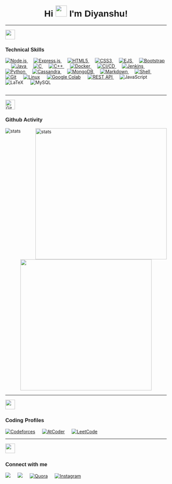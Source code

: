 <head>
    <link href="https://fonts.googleapis.com/css2?family=Google+Sans:wght@400;700&display=swap" rel="stylesheet">
</head>

<h1 align="center" style="font-family: 'Google Sans', sans-serif;">
    <b>Hi <img src="https://media.giphy.com/media/hvRJCLFzcasrR4ia7z/giphy.gif" width="35"> I'm Diyanshu!</b> 
</h1>

<hr>

<img src="https://media.giphy.com/media/ksE9feSa2b4V2GYwY4/giphy.gif" width="30px">
<h3 style="font-family: 'Google Sans', sans-serif;">Technical Skills </h3>

<p align="left"> 
  <a href="https://nodejs.org"><img alt="Node.js" src="https://img.shields.io/badge/Node.js-339933?style=for-the-badge&logo=node.js&logoColor=white"/>
  </a>
  &emsp;
  <a href="https://expressjs.com">
    <img alt="Express.js" src="https://img.shields.io/badge/Express.js-000000?style=for-the-badge&logo=express&logoColor=white"/>
  </a>
  &emsp;
  <a href="">
    <img alt="HTML5" src="https://img.shields.io/badge/HTML5-E34F26?style=for-the-badge&logo=html5&logoColor=white"/>
  </a>
  &emsp;
    <a href="">
    <img alt="CSS3" src="https://img.shields.io/badge/CSS3-1572B6?style=for-the-badge&logo=css3&logoColor=white"/>
  </a>
  &emsp;
  <a href="">
    <img alt="EJS" src="https://img.shields.io/badge/EJS-1999B9?style=for-the-badge"/>
  </a>
  &emsp;
  <a href="">
    <img alt="Bootstrap" src="https://img.shields.io/badge/Bootstrap-563D7C?style=for-the-badge&logo=bootstrap&logoColor=white"/>
  </a>
  &emsp;
  <a href="https://www.java.com/en/">
    <img alt="Java" src="https://img.shields.io/badge/Java-ED8B00?style=for-the-badge&logo=java&logoColor=white"/>
  </a>
  &emsp;
  <a href="">
    <img alt="C" src="https://img.shields.io/badge/C-00599C?style=for-the-badge&logo=c&logoColor=white"/>
  </a>
  &emsp;
  <a href="">
    <img alt="C++" src="https://img.shields.io/badge/C%2B%2B-00599C?style=for-the-badge&logo=c%2B%2B&logoColor=white"/>
  </a>
  &emsp;

  <a href="https://www.docker.com/get-started/">
    <img alt="Docker" src="https://img.shields.io/badge/Docker-2496ED?style=for-the-badge&logo=docker&logoColor=white"/>
</a>
&emsp;
<a href="#">
    <img alt="CI/CD" src="https://img.shields.io/badge/CI%2FCD-44CC11?style=for-the-badge"/>
</a>
&emsp;
<a href="https://www.jenkins.io/">
    <img alt="Jenkins" src="https://img.shields.io/badge/Jenkins-D24939?style=for-the-badge&logo=jenkins&logoColor=white"/>
</a>
&emsp;
<a href="https://python.org/">
    <img alt="Python" src="https://img.shields.io/badge/Python-FFD43B?style=for-the-badge&logo=python&logoColor=darkgreen"/>
  </a>
  &emsp;
<a href="https://cassandra.apache.org/_/index.html">
    <img alt="Cassandra" src="https://img.shields.io/badge/Cassandra-1287B1?style=for-the-badge&logo=apache%20cassandra&logoColor=white"/>
</a>
&emsp;
<a href="https://www.mongodb.com/">
    <img alt="MongoDB" src="https://img.shields.io/badge/MongoDB-47A248?style=for-the-badge&logo=mongodb&logoColor=white"/>
</a>
&emsp;
   <a href="" target="_blank"> 
    <img alt="Markdown" src="https://img.shields.io/badge/Markdown-000000?style=for-the-badge&logo=markdown&logoColor=white"/>
  </a>
  &emsp;
     <a href="" target="_blank"> 
    <img alt="Shell" src="https://img.shields.io/badge/Shell_Script-121011?style=for-the-badge&logo=gnu-bash&logoColor=white"/>
  </a>
  &emsp;
    <a href="#"><img alt="Git" src="https://img.shields.io/badge/Git-F05032?style=for-the-badge&logo=git&logoColor=white"></a>
  &emsp;
    <a href="#"><img alt="Linux" src="https://img.shields.io/badge/Linux-FCC624?style=for-the-badge&logo=linux&logoColor=black"></a>
  &emsp;
    <a href="#"><img alt="Google Colab" src="https://img.shields.io/badge/Colab-F9AB00?style=for-the-badge&logo=googlecolab&color=525252"></a>
  &emsp;
  <a href="">
    <img alt="REST API" src="https://img.shields.io/badge/REST%20API-FF5733?style=for-the-badge"/>
</a>
&emsp;
  <img alt='JavaScript' src='https://img.shields.io/badge/javascript-%23323330.svg?style=for-the-badge&logo=javascript&logoColor=%23F7DF1E'> 
  &emsp;
  <img alt='LaTeX' src='https://img.shields.io/badge/latex-%23008080.svg?style=for-the-badge&logo=latex&logoColor=white'> 
  &emsp;
  <img alt='MySQL' src='https://img.shields.io/badge/mysql-%2300f.svg?style=for-the-badge&logo=mysql&logoColor=white'><br>
  &emsp;

</p>

<hr>

<img align="center" src="https://media.giphy.com/media/iY8CRBdQXODJSCERIr/giphy.gif" height="30px" width="30px" alt="Git"/>&nbsp;
<h3 style="font-family: 'Google Sans', sans-serif;">Github Activity</h3>

<p><img align="left" src="https://github-readme-stats.vercel.app/api/top-langs?username=divyanshu-kushwaha&show_icons=true&locale=en&layout=compact&theme=chartreuse-dark&hide_border=true" alt="stats" /></p>
<p>&nbsp;<img align="right" src="https://github-readme-stats.vercel.app/api?username=divyanshu-kushwaha&show_icons=true&locale=en&theme=chartreuse-dark&hide_border=true" alt="stats" width="410" /></p>
<br><br><br><br> <br><br><br>
<p align="center">
    <img width="410" src="https://github-readme-streak-stats.herokuapp.com/?user=divyanshu-kushwaha&theme=chartreuse-dark&hide_border=true" />
  </a>
</p>

<hr>

<img src="https://media.giphy.com/media/QssGEmpkyEOhBCb7e1/giphy.gif" height="30px"  width="30px"> &nbsp;
<h3 style="font-family: 'Google Sans', sans-serif;">Coding Profiles</h3>

<p>
<a href="https://codeforces.com/profile/unleashed_spark"><img src="https://badges.joonhyung.xyz/codeforces/unleashed_spark.svg" alt="Codeforces"></a>
&emsp;
<a href="https://atcoder.jp/users/archived_spark"><img src="https://cp-logo.vercel.app/atcoder/archived_spark?logo=true" alt="AtCoder" /></a>
&emsp;
<a href="https://leetcode.com/archived_spark/"><img src="https://cp-logo.vercel.app/leetcode/archived_spark?logo=true" alt="LeetCode" /></a>
</p>

<hr>

<img src="https://media.giphy.com/media/Zcc3ZeeZ5ztdw1oNSB/giphy.gif" height="30px" width="30px"> &nbsp;
<h3 style="font-family: 'Google Sans', sans-serif;">Connect with me</h3>

<p>
<a target="_blank" href="http://www.linkedin.com/in/dkdivyanshu118"><img src="https://img.shields.io/badge/-LinkedIn-0077B5?style=for-the-badge&logo=Linkedin&logoColor=white"></img></a>
&emsp;
<a target="_blank" href="mailto:divyanshukushwaha654@gmail.com"
><img src="https://img.shields.io/badge/-Gmail-D14836?style=for-the-badge&logo=Gmail&logoColor=white"></img></a>
&emsp;
<a href="https://www.quora.com/profile/divyanshu-kushwaha-12"><img src="https://img.shields.io/badge/Quora-B92B27?style=for-the-badge&logo=quora" alt="Quora" /></a>
&emsp;
<a href="https://www.instagram.com/archived_spark/">
  <img src="https://img.shields.io/badge/Instagram-E4405F?style=for-the-badge&logo=instagram&logoColor=white" alt="Instagram" />
</a>


<br>
</p>
